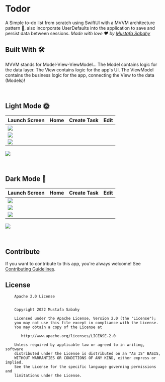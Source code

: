 

# Todor
A Simple to-do list from scratch using SwiftUI with a MVVM architecture pattern 📱,
also incorporate UserDefaults into the application to save and persist data between sessions.
*Made with love ❤️ by [Mustafa Sabahy](https://github.com/mustafasabahy)*


## Built With 🛠
MVVM stands for Model-View-ViewModel...
The Model contains logic for the data layer.
The View contains logic for the app's UI.
The ViewModel contains the business logic for the app, connecting the View to the data (Models)!


<br />

## Light Mode 🌞
Launch Screen | Home | Create Task | Edit 
--- | --- | --- |---
![](https://github.com/MustafaSabahy/todor/blob/main/Simulator%20Screen%20Shot%20-%20iPhone%2011%20-%202022-07-28%20at%2020.12.58.png) |
![](https://github.com/MustafaSabahy/todor/blob/main/Simulator%20Screen%20Shot%20-%20iPhone%2011%20-%202022-07-28%20at%2020.13.03.png) | 
![](https://github.com/MustafaSabahy/todor/blob/main/Simulator%20Screen%20Shot%20-%20iPhone%2011%20-%202022-07-28%20at%2020.13.09.png) | 
![](https://github.com/MustafaSabahy/todor/blob/main/Simulator%20Screen%20Shot%20-%20iPhone%2011%20-%202022-07-28%20at%2020.14.27.png) 

<br />

## Dark Mode 🌚
Launch Screen | Home | Create Task | Edit 
--- | --- | --- |---
![](https://github.com/MustafaSabahy/todor/blob/main/Simulator%20Screen%20Shot%20-%20iPhone%2011%20-%202022-07-28%20at%2020.12.58.png) |
![](https://github.com/MustafaSabahy/todor/blob/main/Simulator%20Screen%20Shot%20-%20iPhone%2011%20-%202022-07-28%20at%2020.22.02.png) | 
![](https://github.com/MustafaSabahy/todor/blob/main/Simulator%20Screen%20Shot%20-%20iPhone%2011%20-%202022-07-28%20at%2020.22.09.png) | 
![](https://github.com/MustafaSabahy/todor/blob/main/Simulator%20Screen%20Shot%20-%20iPhone%2011%20-%202022-07-28%20at%2020.22.02.png)

<br />

## Contribute
If you want to contribute to this app, you're always welcome!
See [Contributing Guidelines](https://github.com/MustafaSabahy/Tiktok-iOS/blob/main/CONTRIBUTION.md). 



## License
```
    Apache 2.0 License


    Copyright 2022 Mustafa Sabahy

    Licensed under the Apache License, Version 2.0 (the "License");
    you may not use this file except in compliance with the License.
    You may obtain a copy of the License at

       http://www.apache.org/licenses/LICENSE-2.0

    Unless required by applicable law or agreed to in writing, software
    distributed under the License is distributed on an "AS IS" BASIS,
    WITHOUT WARRANTIES OR CONDITIONS OF ANY KIND, either express or implied.
    See the License for the specific language governing permissions and
    limitations under the License.

```
